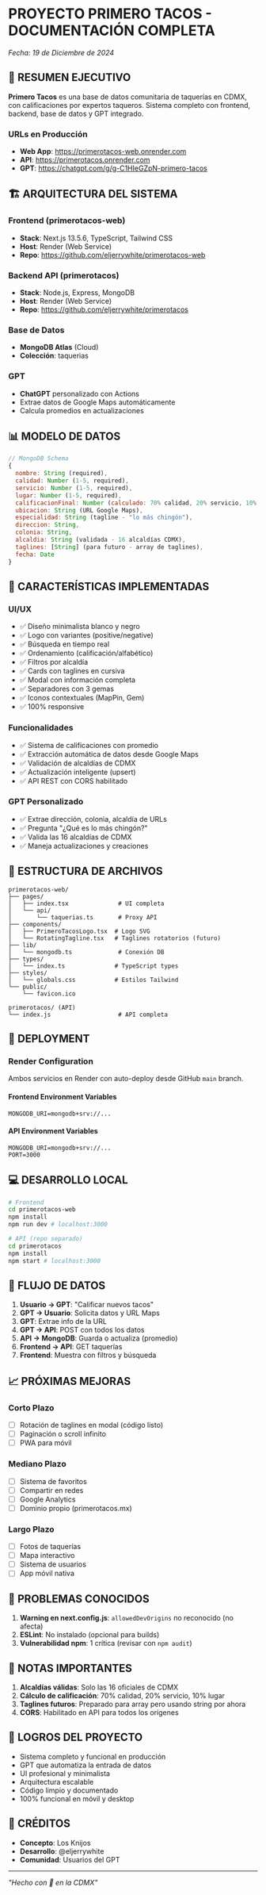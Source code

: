 # PROYECTO PRIMERO TACOS - DOCUMENTACIÓN COMPLETA
*Fecha: 19 de Diciembre de 2024*

## 🎯 RESUMEN EJECUTIVO

**Primero Tacos** es una base de datos comunitaria de taquerías en CDMX, con calificaciones por expertos taqueros. Sistema completo con frontend, backend, base de datos y GPT integrado.

### URLs en Producción
- **Web App**: https://primerotacos-web.onrender.com
- **API**: https://primerotacos.onrender.com
- **GPT**: https://chatgpt.com/g/g-C1HIeGZpN-primero-tacos

## 🏗 ARQUITECTURA DEL SISTEMA

### Frontend (primerotacos-web)
- **Stack**: Next.js 13.5.6, TypeScript, Tailwind CSS
- **Host**: Render (Web Service)
- **Repo**: https://github.com/eljerrywhite/primerotacos-web

### Backend API (primerotacos)
- **Stack**: Node.js, Express, MongoDB
- **Host**: Render (Web Service)
- **Repo**: https://github.com/eljerrywhite/primerotacos

### Base de Datos
- **MongoDB Atlas** (Cloud)
- **Colección**: taquerias

### GPT
- **ChatGPT** personalizado con Actions
- Extrae datos de Google Maps automáticamente
- Calcula promedios en actualizaciones

## 📊 MODELO DE DATOS

```javascript
// MongoDB Schema
{
  nombre: String (required),
  calidad: Number (1-5, required),
  servicio: Number (1-5, required),
  lugar: Number (1-5, required),
  calificacionFinal: Number (calculado: 70% calidad, 20% servicio, 10% lugar),
  ubicacion: String (URL Google Maps),
  especialidad: String (tagline - "lo más chingón"),
  direccion: String,
  colonia: String,
  alcaldia: String (validada - 16 alcaldías CDMX),
  taglines: [String] (para futuro - array de taglines),
  fecha: Date
}
```

## 🔧 CARACTERÍSTICAS IMPLEMENTADAS

### UI/UX
- ✅ Diseño minimalista blanco y negro
- ✅ Logo con variantes (positive/negative)
- ✅ Búsqueda en tiempo real
- ✅ Ordenamiento (calificación/alfabético)
- ✅ Filtros por alcaldía
- ✅ Cards con taglines en cursiva
- ✅ Modal con información completa
- ✅ Separadores con 3 gemas
- ✅ Iconos contextuales (MapPin, Gem)
- ✅ 100% responsive

### Funcionalidades
- ✅ Sistema de calificaciones con promedio
- ✅ Extracción automática de datos desde Google Maps
- ✅ Validación de alcaldías de CDMX
- ✅ Actualización inteligente (upsert)
- ✅ API REST con CORS habilitado

### GPT Personalizado
- ✅ Extrae dirección, colonia, alcaldía de URLs
- ✅ Pregunta "¿Qué es lo más chingón?"
- ✅ Valida las 16 alcaldías de CDMX
- ✅ Maneja actualizaciones y creaciones

## 📁 ESTRUCTURA DE ARCHIVOS

```
primerotacos-web/
├── pages/
│   ├── index.tsx              # UI completa
│   └── api/
│       └── taquerias.ts       # Proxy API
├── components/
│   ├── PrimeroTacosLogo.tsx  # Logo SVG
│   └── RotatingTagline.tsx   # Taglines rotatorios (futuro)
├── lib/
│   └── mongodb.ts             # Conexión DB
├── types/
│   └── index.ts              # TypeScript types
├── styles/
│   └── globals.css           # Estilos Tailwind
└── public/
    └── favicon.ico

primerotacos/ (API)
└── index.js                   # API completa
```

## 🚀 DEPLOYMENT

### Render Configuration
Ambos servicios en Render con auto-deploy desde GitHub `main` branch.

#### Frontend Environment Variables
```
MONGODB_URI=mongodb+srv://...
```

#### API Environment Variables
```
MONGODB_URI=mongodb+srv://...
PORT=3000
```

## 💻 DESARROLLO LOCAL

```bash
# Frontend
cd primerotacos-web
npm install
npm run dev # localhost:3000

# API (repo separado)
cd primerotacos
npm install
npm start # localhost:3000
```

## 🔄 FLUJO DE DATOS

1. **Usuario → GPT**: "Calificar nuevos tacos"
2. **GPT → Usuario**: Solicita datos y URL Maps
3. **GPT**: Extrae info de la URL
4. **GPT → API**: POST con todos los datos
5. **API → MongoDB**: Guarda o actualiza (promedio)
6. **Frontend → API**: GET taquerías
7. **Frontend**: Muestra con filtros y búsqueda

## 📈 PRÓXIMAS MEJORAS

### Corto Plazo
- [ ] Rotación de taglines en modal (código listo)
- [ ] Paginación o scroll infinito
- [ ] PWA para móvil

### Mediano Plazo
- [ ] Sistema de favoritos
- [ ] Compartir en redes
- [ ] Google Analytics
- [ ] Dominio propio (primerotacos.mx)

### Largo Plazo
- [ ] Fotos de taquerías
- [ ] Mapa interactivo
- [ ] Sistema de usuarios
- [ ] App móvil nativa

## 🐛 PROBLEMAS CONOCIDOS

1. **Warning en next.config.js**: `allowedDevOrigins` no reconocido (no afecta)
2. **ESLint**: No instalado (opcional para builds)
3. **Vulnerabilidad npm**: 1 crítica (revisar con `npm audit`)

## 📝 NOTAS IMPORTANTES

1. **Alcaldías válidas**: Solo las 16 oficiales de CDMX
2. **Cálculo de calificación**: 70% calidad, 20% servicio, 10% lugar
3. **Taglines futuros**: Preparado para array pero usando string por ahora
4. **CORS**: Habilitado en API para todos los orígenes

## 🎉 LOGROS DEL PROYECTO

- Sistema completo y funcional en producción
- GPT que automatiza la entrada de datos
- UI profesional y minimalista
- Arquitectura escalable
- Código limpio y documentado
- 100% funcional en móvil y desktop

## 👥 CRÉDITOS

- **Concepto**: Los Knijos
- **Desarrollo**: @eljerrywhite
- **Comunidad**: Usuarios del GPT

---

*"Hecho con 🌮 en la CDMX"*